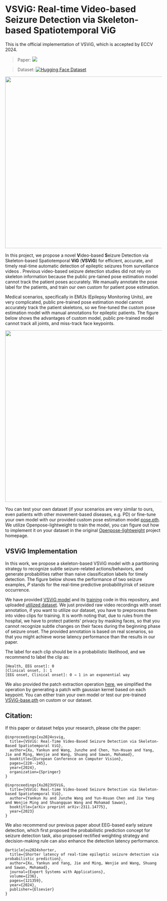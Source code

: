 # VSViG: Real-time Video-based Seizure Detection via Skeleton-based Spatiotemporal ViG

This is the official implementation of VSViG, which is accepted by ECCV 2024.

> Paper:  <a href="https://arxiv.org/pdf/2311.14775.pdf"><img src="https://img.shields.io/badge/arXiv-Paper-<color>"></a>

> Dataset:  [![Hugging Face Dataset](https://img.shields.io/badge/%F0%9F%A4%97%20Hugging%20Face-Dataset-yellow)](https://huggingface.co/datasets/xuyankun/WU-SAHZU-EMU-Video)

<img src="https://github.com/xuyankun/VSViG/blob/main/performance.gif" width="550px">

In this project, we propose a novel **V**ideo-based **S**eizure Detection via Skeleton-based Spatiotemporal **ViG** (**VSViG**) for efficient, accurate, and timely real-time automatic detection of epileptic seizures from surveillance videos .
Previous video-based seizure detection studies did not rely on skeleton information because the public pre-tained pose estimation model cannot track the patient poses accurately. We manually annotate the pose label for the patients, and train our own custom for patient pose estimation. 

Medical scenarios, specifically in EMUs  (Epilepsy Monitoring Units), are very complicated, public pre-trained pose estimation model cannot accurately track the patient skeletons, so we fine-tuned the custom pose estimation model with manual annotations for epileptic patients. The figure below shows the advantages of custom model, public pre-trained model cannot track all joints, and miss-track face keypoints.

<img src="https://github.com/xuyankun/VSViG/blob/main/compare.gif" width="550px">

You can test your own dataset (if your scenarios are very similar to ours, even patients with other movement-based diseases, e.g. PD) or fine-tune your own model with our provided custom pose estimation model [pose.pth](https://github.com/xuyankun/VSViG/blob/main/pose.pth). We utilize Openpose-lightweight to train the model, you can figure out how to implement it on your dataset in the original [Openpose-lightweight](https://github.com/Daniil-Osokin/lightweight-human-pose-estimation.pytorch) project homepage. 

## VSViG Implementation
In this work, we propose a skeleton-based VSViG model with a partitioning strategy to recognize subtle seizure-related actions/behaviors, and generate probabilities rather than naive classification labels for timely detection. The figure below shows the performance of two seizure examples, $P$ stands for the real-time predictive probability/risk of seizure occurrence.

We have provided [VSViG model](https://github.com/xuyankun/VSViG/blob/main/VSViG.py) and its [training](https://github.com/xuyankun/VSViG/blob/main/train.py) code in this repository, and uploaded [utilized dataset](https://huggingface.co/datasets/xuyankun/WU-SAHZU-EMU-Video). We just provided raw video recordings with onset annotation, if you want to utilize our dataset, you have to preprocess them into video clips for training. It is worth noting that, due to rules from the hospital, we have to protect patients' privacy by masking faces, so that you cannot recognize subtle changes on their faces during the beginning phase of seizure onset. The provided annotation is based on real scenarios, so that you might achieve worse latency performance than the results in our paper. 

The label for each clip should be in a probabilistic likelihood, and we recommend to label the clip as:
```
[Health, EEG onset]: 0
[Clinical onset, ]: 1
[EEG onset, Clinical onset]: 0 → 1 in an exponential way
```

We also provided the patch extraction operation [here](https://github.com/xuyankun/VSViG/blob/main/extract_patches.py), we simplified the operation by generating a patch with gaussian kernel based on each keypoint. You can either train your own model or test our pre-trained [VSViG-base.pth](https://github.com/xuyankun/VSViG/blob/main/VSViG-base.pth) on custom or our dataset.


## Citation:

If this paper or dataset helps your research, please cite the paper:

```
@inproceedings{xu2024vsvig,
  title={VSViG: Real-Time Video-Based Seizure Detection via Skeleton-Based Spatiotemporal ViG},
  author={Xu, Yankun and Wang, Junzhe and Chen, Yun-Hsuan and Yang, Jie and Ming, Wenjie and Wang, Shuang and Sawan, Mohamad},
  booktitle={European Conference on Computer Vision},
  pages={228--245},
  year={2024},
  organization={Springer}
}

@inproceedings{Xu2023VSViG,
  title={VSViG: Real-time Video-based Seizure Detection via Skeleton-based Spatiotemporal ViG},
  author={Yankun Xu and Junzhe Wang and Yun-Hsuan Chen and Jie Yang and Wenjie Ming and Shuangquan Wang and Mohamad Sawan},
  booktitle={arXiv preprint arXiv:2311.14775},
  year={2023}
}
```

We also recommend our previous paper about EEG-based early seizure detection, which first proposed the probabilistic prediction concept for seizure detection task, also proposed rectified weighting strategy and decision-making rule can also enhance the detection latency performance.
```
@article{xu2024shorter,
  title={Shorter latency of real-time epileptic seizure detection via probabilistic prediction},
  author={Xu, Yankun and Yang, Jie and Ming, Wenjie and Wang, Shuang and Sawan, Mohamad},
  journal={Expert Systems with Applications},
  volume={236},
  pages={121359},
  year={2024},
  publisher={Elsevier}
}
```


